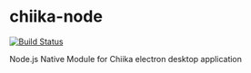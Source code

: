 # chiika-node

[![Build Status](https://travis-ci.org/Chiika-Anime/chiika-node.svg?branch=master)](https://travis-ci.org/arkenthera/chiika-node)

Node.js Native Module for Chiika electron desktop application
